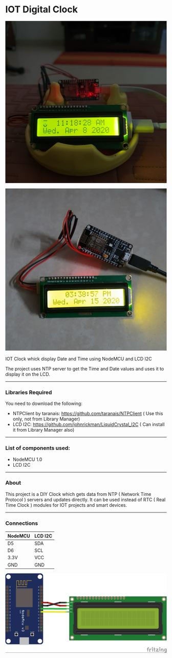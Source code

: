 # IOT Digital Clock
[![PIC1](https://raw.githubusercontent.com/sam-tj/IOT-Digital-Clock/master/sample-image-1.jpg)](https://www.youtube.com/watch?v=DyQfBuWmfJw )

[![IMAGE ALT TEXT HERE](https://raw.githubusercontent.com/sam-tj/IOT-Digital-Clock/master/sample-image-2.jpg)](http://www.youtube.com/watch?v=DfONEzf3ouE)

IOT Clock whick display Date and Time using NodeMCU and LCD I2C

The project uses NTP server to get the Time and Date values and uses it to display it on the LCD.

------------

### Libraries Required

You need to download the following:

- NTPClient by taranais: https://github.com/taranais/NTPClient ( Use this only, not from Library Manager)
- LCD I2C: https://github.com/johnrickman/LiquidCrystal_I2C ( Can install it from Library Manager also)

------------

### List of components used:
- NodeMCU 1.0
- LCD I2C

------------

### About
This project is a DIY Clock which gets data from NTP ( Network Time Protocol ) servers and updates directly. It can be used instead of RTC ( Real Time Clock ) modules for IOT projects and smart devices.

------------

### Connections
|  NodeMCU  |  LCD I2C  |
|  ------------ |  ------------ |
|  D5  |  SDA  |
|  D6  |  SCL  |
|  3.3V  |  VCC  |
|  GND  |  GND  |

![Connections](https://raw.githubusercontent.com/sam-tj/IOT-Digital-Clock/master/connections.jpg "Connections")
